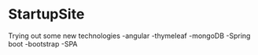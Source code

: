 # StartupSite
Trying out some new technologies
-angular
-thymeleaf
-mongoDB
-Spring boot
-bootstrap
-SPA
